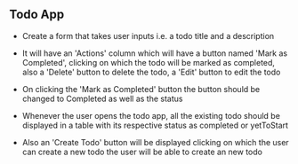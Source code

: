## Todo App

- Create a form that takes user inputs i.e. a todo title and a description

- It will have an 'Actions' column which will have a button named 'Mark as Completed', clicking on which the todo will be marked as completed, also a 'Delete' button to delete the todo, a 'Edit' button to edit the todo

- On clicking the 'Mark as Completed' button the button should be changed to Completed as well as the status

- Whenever the user opens the todo app, all the existing todo should be displayed in a table with its respective status as completed or yetToStart

- Also an 'Create Todo' button will be displayed clicking on which the user can create a new todo the user will be able to create an new todo

